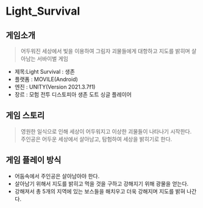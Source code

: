 # Light_Survival
게임소개
-------
> 어두워진 세상에서 빛을 이용하여 그림자 괴물들에게 대항하고 지도를 밝히며 살아남는 서바이벌 게임
* 제목:Light Survival : 생존
* 플랫폼 : MOVILE(Android)
* 엔진 : UNITY(Version 2021.3.7f1)
* 장르 : 모험 전투 디스토피아 생존 도트 싱글 플레이어

게임 스토리
----------
> 영원한 일식으로 인해 세상이 어두워지고
이상한 괴물들이 나타나기 시작한다. <br>
주인공은 어두운 세상에서 살아남고, 탐험하여
세상을 밝히기로 한다.

게임 플레이 방식
---------------
* 어둠속에서 주인공은 살아남아야 한다.
* 살아남기 위해서 지도를 밝히고 먹을 것을 구하고 강해지기 위해 광물을 얻는다.
* 강해져서 총 5개의 지역에 있는 보스들을 해치우고 더욱 강해지며 지도를 밝혀 나간다.
